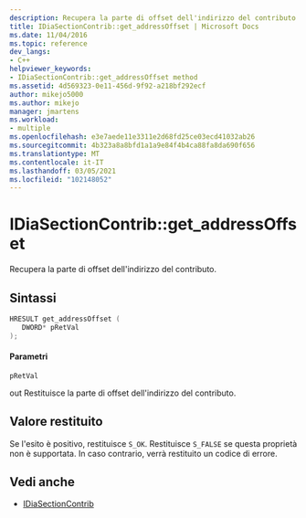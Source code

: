 ```yaml
---
description: Recupera la parte di offset dell'indirizzo del contributo.
title: IDiaSectionContrib::get_addressOffset | Microsoft Docs
ms.date: 11/04/2016
ms.topic: reference
dev_langs:
- C++
helpviewer_keywords:
- IDiaSectionContrib::get_addressOffset method
ms.assetid: 4d569323-0e11-456d-9f92-a218bf292ecf
author: mikejo5000
ms.author: mikejo
manager: jmartens
ms.workload:
- multiple
ms.openlocfilehash: e3e7aede11e3311e2d68fd25ce03ecd41032ab26
ms.sourcegitcommit: 4b323a8a8bfd1a1a9e84f4b4ca88fa8da690f656
ms.translationtype: MT
ms.contentlocale: it-IT
ms.lasthandoff: 03/05/2021
ms.locfileid: "102148052"
---
```

# <a name="idiasectioncontribget_addressoffset"></a>IDiaSectionContrib::get_addressOffset
Recupera la parte di offset dell'indirizzo del contributo.

## <a name="syntax"></a>Sintassi

```C++
HRESULT get_addressOffset ( 
   DWORD* pRetVal
);
```

#### <a name="parameters"></a>Parametri
 `pRetVal`

out Restituisce la parte di offset dell'indirizzo del contributo.

## <a name="return-value"></a>Valore restituito
 Se l'esito è positivo, restituisce `S_OK`. Restituisce `S_FALSE` se questa proprietà non è supportata. In caso contrario, verrà restituito un codice di errore.

## <a name="see-also"></a>Vedi anche
- [IDiaSectionContrib](../../debugger/debug-interface-access/idiasectioncontrib.md)
